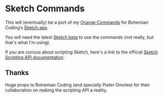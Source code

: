 # Sketch Commands

This will (eventually) be a port of my [Orange Commands](http://orangecommands.com) for Bohemian Coding’s [Sketch.app](http://bohemiancoding.com/sketch/).

You will need the latest [Sketch beta](http://www.bohemiancoding.com/sketch/beta/) to use the commands (not really, but that's what I'm using).

If you are curious about scripting Sketch, here's a link to the official [Sketch Scripting API documentation](http://bohemiancoding.com/sketch/scripting/).


## Thanks

Huge props to Bohemian Coding (and specially Pieter Omvlee) for their collaboration on making the scripting API a reality.